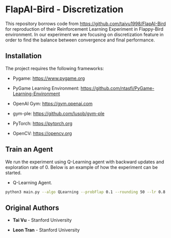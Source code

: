 # FlapAI-Bird - Discretization

This repository borrows code from https://github.com/taivu1998/FlapAI-Bird for reproduction of their Reinforcement Learning Experiment in Flappy-Bird environment. In our experiment we are focusing on discretization feature in order to find the balance between convergence and final performance.

## Installation

The project requires the following frameworks:

- Pygame: https://www.pygame.org

- PyGame Learning Environment: https://github.com/ntasfi/PyGame-Learning-Environment

- OpenAI Gym: https://gym.openai.com

- gym-ple: https://github.com/lusob/gym-ple
 
- PyTorch: https://pytorch.org

- OpenCV: https://opencv.org

## Train an Agent

We run the experiment using Q-Learning agent with backward updates and exploration rate of 0. Below is an example of how the experiment can be started.

- Q-Learning Agent.

```bash
python3 main.py --algo QLearning --probFlap 0.1 --rounding 50 --lr 0.8 --order backward --epsilon 0
```

## Original Authors

* **Tai Vu** - Stanford University

* **Leon Tran** - Stanford University
